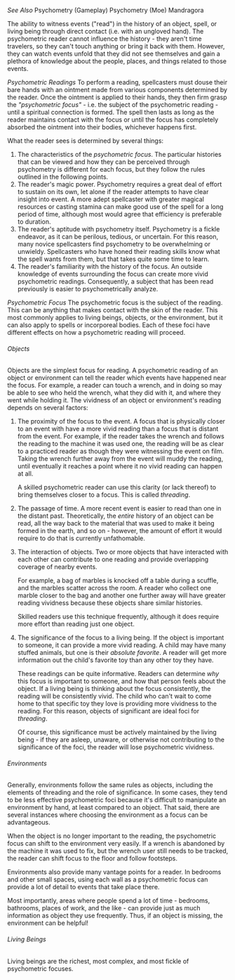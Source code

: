 *See Also*
Psychometry (Gameplay)
Psychometry (Moe)
Mandragora

The ability to witness events ("read") in the history of an object, spell, or living being through direct contact (i.e. with an ungloved hand). The psychometric reader cannot influence the history - they aren't time travelers, so they can't touch anything or bring it back with them. However, they can watch events unfold that they did not see themselves and gain a plethora of knowledge about the people, places, and things related to those events.

*Psychometric Readings*
To perform a reading, spellcasters must douse their bare hands with an ointment made from various components determined by the reader. Once the ointment is applied to their hands, they then firm grasp the *"psychometric focus"* - i.e. the subject of the psychometric reading - until a spiritual connection is formed. The spell then lasts as long as the reader maintains contact with the focus or until the focus has completely absorbed the ointment into their bodies, whichever happens first.

What the reader sees is determined by several things:
1. The characteristics of the *psychometric focus*. The particular histories that can be viewed and how they can be perceived through psychometry is different for each focus, but they follow the rules outlined in the following points.
2. The reader's magic power. Psychometry requires a great deal of effort to sustain on its own, let alone if the reader attempts to have clear insight into event. A more adept spellcaster with greater magical resources or casting stamina can make good use of the spell for a long period of time, although most would agree that efficiency is preferable to duration.
3. The reader's aptitude with psychometry itself. Psychometry is a fickle endeavor, as it can be perilous, tedious, or uncertain. For this reason, many novice spellcasters find psychometry to be overwhelming or unwieldy. Spellcasters who have honed their reading skills know what the spell wants from them, but that takes quite some time to learn.
4. The reader's familiarity with the history of the focus. An outside knowledge of events surrounding the focus can create more vivid psychometric readings. Consequently, a subject that has been read previously is easier to psychometrically analyze.

*Psychometric Focus*
The psychometric focus is the subject of the reading. This can be anything that makes contact with the skin of the reader. This most commonly applies to living beings, objects, or the environment, but it can also apply to spells or incorporeal bodies. Each of these foci have different effects on how a psychometric reading will proceed.

###### Objects 
Objects are the simplest focus for reading. A psychometric reading of an object or environment can tell the reader which events have happened near the focus. For example, a reader can touch a wrench, and in doing so may be able to see who held the wrench, what they did with it, and where they went while holding it. The vividness of an object or environment's reading depends on several factors:

1. The proximity of the focus to the event. A focus that is physically closer to an event with have a more vivid reading than a focus that is distant from the event. For example, if the reader takes the wrench and follows the reading to the machine it was used one, the reading will be as clear to a practiced reader as though they were witnessing the event on film. Taking the wrench further away from the event will muddy the reading, until eventually it reaches a point where it no vivid reading can happen at all.
   
   A skilled psychometric reader can use this clarity (or lack thereof) to bring themselves closer to a focus. This is called *threading*.
	   
2. The passage of time. A more recent event is easier to read than one in the distant past. Theoretically, the *entire* history of an object can be read, all the way back to the material that was used to make it being formed in the earth, and so on - however, the amount of effort it would require to do that is currently unfathomable.
   
3. The interaction of objects. Two or more objects that have interacted with each other can contribute to one reading and provide overlapping coverage of nearby events. 
   
   For example, a bag of marbles is knocked off a table during a scuffle, and the marbles scatter across the room. A reader who collect one marble closer to the bag and another one further away will have greater reading vividness because these objects share similar histories.
   
   Skilled readers use this technique frequently, although it does require more effort than reading just one object.
   
4. The significance of the focus to a living being. If the object is important to someone, it can provide a more vivid reading. A child may have many stuffed animals, but one is their *absolute favorite*. A reader will get more information out the child's favorite toy than any other toy they have.
   
   These readings can be quite informative. Readers can determine *why* this focus is important to someone, and how that person feels about the object. If a living being is thinking about the focus consistently, the reading will be consistently vivid. The child who can't wait to come home to that specific toy they love is providing more vividness to the reading. For this reason, objects of significant are ideal foci for *threading*.
   
   Of course, this significance must be actively maintained by the living being - if they are asleep, unaware, or otherwise not contributing to the significance of the foci, the reader will lose psychometric vividness.

###### Environments
Generally, environments follow the same rules as objects, including the elements of threading and the role of significance. In some cases, they tend to be less effective psychometric foci because it's difficult to manipulate an environment by hand, at least compared to an object. That said, there are several instances where choosing the environment as a focus can be advantageous.

When the object is no longer important to the reading, the psychometric focus can shift to the environment very easily. If a wrench is abandoned by the machine it was used to fix, but the wrench user still needs to be tracked, the reader can shift focus to the floor and follow footsteps.

Environments also provide many vantage points for a reader. In bedrooms and other small spaces, using each wall as a psychometric focus can provide a lot of detail to events that take place there.

Most importantly, areas where people spend a lot of time - bedrooms, bathrooms, places of work, and the like - can provide just as much information as object they use frequently. Thus, if an object is missing, the environment can be helpful!
   
###### Living Beings
Living beings are the richest, most complex, and most fickle of psychometric focuses. 